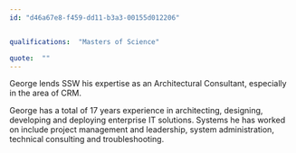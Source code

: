 ```yaml
---
id: "d46a67e8-f459-dd11-b3a3-00155d012206"


qualifications:  "Masters of Science"

quote:  ""
---
```


George lends SSW his expertise as an Architectural Consultant, especially in the area of CRM.

George has a total of 17 years experience in architecting, designing, developing and deploying enterprise IT solutions. Systems he has worked on include project management and leadership, system administration, technical consulting and troubleshooting.